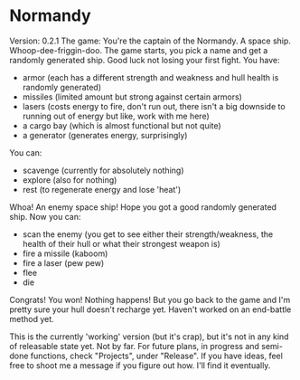 # Normandy

Version:
0.2.1
The game:
You're the captain of the Normandy. A space ship. Whoop-dee-friggin-doo.
The game starts, you pick a name and get a randomly generated ship. Good luck not losing your first fight.
You have:
- armor (each has a different strength and weakness and hull health is randomly generated)
- missiles (limited amount but strong against certain armors)
- lasers (costs energy to fire, don't run out, there isn't a big downside to running out of energy but like, work with me here)
- a cargo bay (which is almost functional but not quite)
- a generator (generates energy, surprisingly)

You can: 
- scavenge (currently for absolutely nothing)
- explore (also for nothing)
- rest (to regenerate energy and lose 'heat')

Whoa! An enemy space ship! Hope you got a good randomly generated ship.
Now you can:
- scan the enemy (you get to see either their strength/weakness, the health of their hull or what their strongest weapon is)
- fire a missile (kaboom)
- fire a laser (pew pew)
- flee
- die

Congrats! You won! Nothing happens! But you go back to the game and I'm pretty sure your hull doesn't recharge yet. Haven't worked on an end-battle method yet.

This is the currently 'working' version (but it's crap), but it's not in any kind of releasable state yet. Not by far.
For future plans, in progress and semi-done functions, check "Projects", under "Release". If you have ideas, feel free to shoot me a message if you figure out how. I'll find it eventually.
